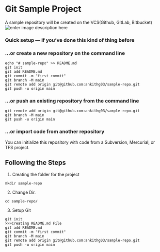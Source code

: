 # Git Sample Project

A sample repository will be created on the VCS(Github, GitLab, Bitbucket) 
![enter image description here](https://lh3.googleusercontent.com/drive-viewer/AFDK6gNHokXZY0bffL1bMkjn0KfyoTc686jnza3CNjMMn-QkEncqopmbtyuIN3BlNN6US4g3yLnM5jA46D0lVwVrQsu6-ovXYQ=w3360-h1732)

### **Quick setup**  — if you’ve done this kind of thing before

### …or create a new repository on the command line

```
echo "# sample-repo" >> README.md
git init
git add README.md
git commit -m "first commit"
git branch -M main
git remote add origin git@github.com:ankithg03/sample-repo.git
git push -u origin main
```
### …or push an existing repository from the command line
```
git remote add origin git@github.com:ankithg03/sample-repo.git
git branch -M main
git push -u origin main
```
### …or import code from another repository

You can initialize this repository with code from a Subversion, Mercurial, or TFS project.

## Following the Steps
1. Creating the folder for the project
```
mkdir sample-repo
```
2. Change Dir.
```
cd sample-repo/
```
3.	Setup Git
```
git init
>>>Creating README.md File
git add README.md
git commit -m "first commit"
git branch -M main
git remote add origin git@github.com:ankithg03/sample-repo.git
git push -u origin main
```

